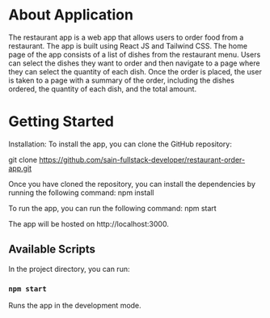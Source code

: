 # About Application

The restaurant app is a web app that allows users to order food from a restaurant. The app is built using React JS and Tailwind CSS. The home page of the app consists of a list of dishes from the restaurant menu. Users can select the dishes they want to order and then navigate to a page where they can select the quantity of each dish. Once the order is placed, the user is taken to a page with a summary of the order, including the dishes ordered, the quantity of each dish, and the total amount.

# Getting Started

Installation:
To install the app, you can clone the GitHub repository:

git clone https://github.com/sain-fullstack-developer/restaurant-order-app.git

Once you have cloned the repository, you can install the dependencies by running the following command:
npm install

To run the app, you can run the following command:
npm start

The app will be hosted on http://localhost:3000.

## Available Scripts

In the project directory, you can run:

### `npm start`

Runs the app in the development mode.
